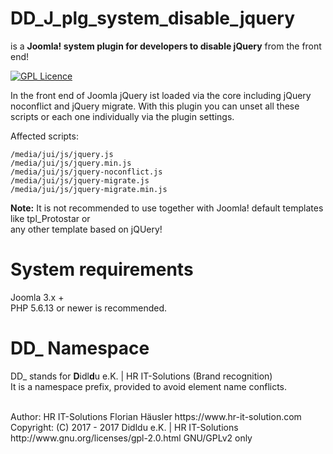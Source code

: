# DD_J_plg_system_disable_jquery
is a **Joomla! system plugin for developers to disable jQuery** from the front end!

[![GPL Licence](https://badges.frapsoft.com/os/gpl/gpl.png?v=102)](https://opensource.org/licenses/GPL-2.0/)  

In the front end of Joomla jQuery ist loaded via the core including jQuery noconflict and jQuery migrate.
With this plugin you can unset all these scripts or each one individually via the plugin settings.

Affected scripts:
```
/media/jui/js/jquery.js
/media/jui/js/jquery.min.js
/media/jui/js/jquery-noconflict.js
/media/jui/js/jquery-migrate.js
/media/jui/js/jquery-migrate.min.js
```

**Note:** It is not recommended to use together with Joomla! default templates like tpl_Protostar or <br>
any other template based on jQUery!

# System requirements
Joomla 3.x +                                                                                <br>
PHP 5.6.13 or newer is recommended.

# DD_ Namespace
DD_ stands for  **D**idl**d**u e.K. | HR IT-Solutions (Brand recognition)                   <br>
It is a namespace prefix, provided to avoid element name conflicts.

<br>
Author: HR IT-Solutions Florian Häusler https://www.hr-it-solution.com                      <br>
Copyright: (C) 2017 - 2017 Didldu e.K. | HR IT-Solutions                                    <br>
http://www.gnu.org/licenses/gpl-2.0.html GNU/GPLv2 only
